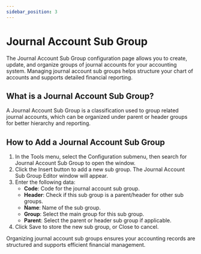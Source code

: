 ```yaml
---
sidebar_position: 3
---
```


# Journal Account Sub Group

The Journal Account Sub Group configuration page allows you to create, update, and organize groups of journal accounts for your accounting system. Managing journal account sub groups helps structure your chart of accounts and supports detailed financial reporting.

## What is a Journal Account Sub Group?

A Journal Account Sub Group is a classification used to group related journal accounts, which can be organized under parent or header groups for better hierarchy and reporting.

## How to Add a Journal Account Sub Group

1. In the Tools menu, select the Configuration submenu, then search for Journal Account Sub Group to open the window.
2. Click the Insert button to add a new sub group. The Journal Account Sub Group Editor window will appear.
3. Enter the following data:
   - **Code**: Code for the journal account sub group.
   - **Header**: Check if this sub group is a parent/header for other sub groups.
   - **Name**: Name of the sub group.
   - **Group**: Select the main group for this sub group.
   - **Parent**: Select the parent or header sub group if applicable.
4. Click Save to store the new sub group, or Close to cancel.

Organizing journal account sub groups ensures your accounting records are structured and supports efficient financial management.
